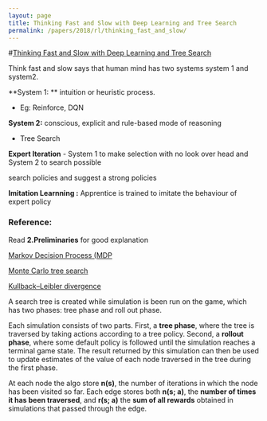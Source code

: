 ```yaml
---
layout: page
title: Thinking Fast and Slow with Deep Learning and Tree Search
permalink: /papers/2018/rl/thinking_fast_and_slow/
---
```


#[Thinking Fast and Slow with Deep Learning and Tree Search](https://arxiv.org/abs/1705.08439)

Think fast and slow says that human mind has  two systems  system 1 and system2.

**System 1: ** intuition or heuristic process.

- Eg: Reinforce, DQN

**System 2:**  conscious, explicit and rule-based mode of reasoning

- Tree Search

**Expert Iteration** - System 1 to make selection with no look over head and System 2 to search possible 

search policies and suggest a strong policies

**Imitation Learnning :** Apprentice is trained to imitate the behaviour of expert policy



### Reference:

Read **2.Preliminaries** for good explanation

 [Markov Decision Process (MDP](https://en.wikipedia.org/wiki/Markov_decision_process)

[Monte Carlo tree search](https://en.wikipedia.org/wiki/Monte_Carlo_tree_search)

[Kullback–Leibler divergence](https://en.wikipedia.org/wiki/Kullback%E2%80%93Leibler_divergence)



A search tree is created while simulation is been run on the game, which has two phases: tree phase and roll out phase.

Each simulation consists of two parts. First, a **tree phase**, where the tree is traversed by taking actions
according to a tree policy. Second, a **rollout phase**, where some default policy is followed until the
simulation reaches a terminal game state. The result returned by this simulation can then be used to
update estimates of the value of each node traversed in the tree during the first phase.

At each node the algo store **n(s)**, the number of iterations in which the node has been visited so far. Each
edge stores both **n(s; a)**, the **number of times it has been traversed**, and **r(s; a)** the **sum of all rewards**
obtained in simulations that passed through the edge. 